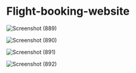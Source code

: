 # Flight-booking-website
































![Screenshot (889)](https://user-images.githubusercontent.com/87609938/140053649-17994159-f8d4-44da-803a-56f5114ef716.png)







![Screenshot (890)](https://user-images.githubusercontent.com/87609938/140053737-8cae0613-f132-4950-955a-35dd661627a2.png)











![Screenshot (891)](https://user-images.githubusercontent.com/87609938/140053797-04bdf76d-0ea4-47b0-9b53-42ac40b2719a.png)











![Screenshot (892)](https://user-images.githubusercontent.com/87609938/140053839-d9dea095-786d-434b-9105-ef60c482589c.png)

